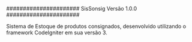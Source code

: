 ######################
SisSonsig Versão 1.0.0
######################

Sistema de Estoque de produtos consignados, desenvolvido utilizando o framework CodeIgniter em sua versão 3.
